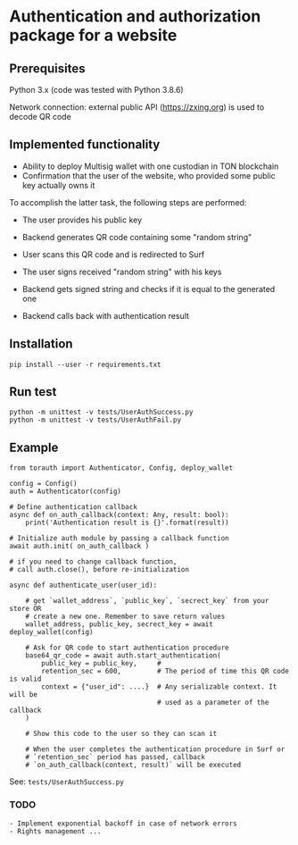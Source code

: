 # Authentication and authorization package for a website

## Prerequisites

Python 3.x (code was tested with Python 3.8.6)

Network connection: external public API (https://zxing.org) is used to decode QR code

## Implemented functionality

-   Ability to deploy Multisig wallet with one custodian in TON blockchain
-   Confirmation that the user of the website, who provided some public key actually owns it

To accomplish the latter task, the following steps are performed:

-   The user provides his public key

-   Backend generates QR code containing some "random string"

-   User scans this QR code and is redirected to Surf

-   The user signs received "random string" with his keys

-   Backend gets signed string and checks if it is equal to the generated one

-   Backend calls back with authentication result

## Installation

```
pip install --user -r requirements.txt
```

## Run test

```
python -m unittest -v tests/UserAuthSuccess.py
python -m unittest -v tests/UserAuthFail.py
```

## Example

```
from torauth import Authenticator, Config, deploy_wallet

config = Config()
auth = Authenticator(config)

# Define authentication callback
async def on_auth_callback(context: Any, result: bool):
    print('Authentication result is {}'.format(result))

# Initialize auth module by passing a callback function
await auth.init( on_auth_callback )

# if you need to change callback function, 
# call auth.close(), before re-initialization

async def authenticate_user(user_id):

    # get `wallet_address`, `public_key`, `secrect_key` from your store OR
    # create a new one. Remember to save return values
    wallet_address, public_key, secrect_key = await deploy_wallet(config)

    # Ask for QR code to start authentication procedure
    base64_qr_code = await auth.start_authentication(
        public_key = public_key,     #
        retention_sec = 600,         # The period of time this QR code is valid
        context = {"user_id": ....}  # Any serializable context. It will be
                                     # used as a parameter of the callback
    )

    # Show this code to the user so they can scan it

    # When the user completes the authentication procedure in Surf or
    # `retention_sec` period has passed, callback
    # `on_auth_callback(context, result)` will be executed
```
See: `tests/UserAuthSuccess.py`

### TODO

    - Implement exponential backoff in case of network errors
    - Rights management ...
